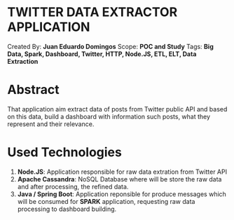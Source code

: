 # TWITTER DATA EXTRACTOR APPLICATION

Created By: **Juan Eduardo Domingos**
Scope: **POC and Study**
Tags: **Big Data, Spark, Dashboard, Twitter, HTTP, Node.JS, ETL, ELT, Data Extraction**

# Abstract
That application aim extract data of posts from Twitter public API and based on this data, build a dashboard with information such posts, what they represent and their relevance.

# Used Technologies

 1. **Node.JS**: Application responsible for raw data extration from Twitter API
 2. **Apache Cassandra**: NoSQL Database where will be store the raw data and after processing, the refined data.
 3. **Java / Spring Boot**:  Application reponsible for produce messages which will be consumed for **SPARK** application, requesting raw data processing to dashboard building.
